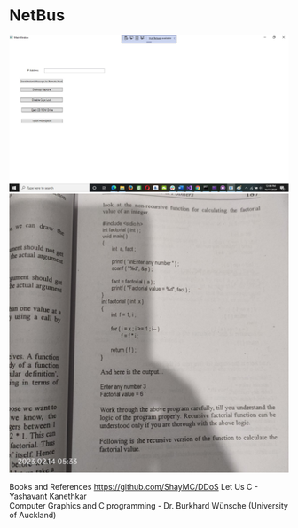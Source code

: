 # NetBus
 
 
 ![Test](https://github.com/mosesnova/NetBus/blob/main/NetBus.jpg)
  ![Test](https://github.com/mosesnova/NetBus/blob/main/fac.jpg)
 
 
 Books and References
 https://github.com/ShayMC/DDoS
 Let Us C - Yashavant Kanethkar <br />
 Computer Graphics and C programming - Dr. Burkhard Wünsche (University of Auckland)
